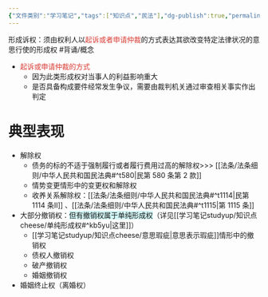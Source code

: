 ```yaml
---
{"文件类别":"学习笔记","tags":["知识点","民法"],"dg-publish":true,"permalink":"/学习笔记studyup/知识点cheese/形成诉权/","dgPassFrontmatter":true,"created":"2024-10-17T08:41:21.898+08:00","updated":"2024-10-30T21:11:05.931+08:00"}
---
```


形成诉权：须由权利人以<font color="#d83931">起诉或者申请仲裁</font>的方式表达其欲改变特定法律状况的意思行使的形成权 #背诵/概念 
- <font color="#d83931">起诉或申请仲裁的方式</font>
	- 因为此类形成权对当事人的利益影响重大
	- 是否具备构成要件经常发生争议，需要由裁判机关通过审查相关事实作出判定

# 典型表现
- 解除权
	- 债务的标的不适于强制履行或者履行费用过高的解除权>>> [[法条/法条细则/中华人民共和国民法典#^t580\|民第 580 条第 2 款]]
	- 情势变更情形中的变更权和解除权
	- 收养关系解除权：[[法条/法条细则/中华人民共和国民法典#^t1114\|民第 1114 条Ⅱ]] 、[[法条/法条细则/中华人民共和国民法典#^t1115\|第 1115 条]]
- 大部分撤销权：<span style="background:rgba(173, 239, 239, 0.55)">但有撤销权属于单纯形成权</span>（详见[[学习笔记studyup/知识点cheese/单纯形成权#^kb5yu\|这里]]）
	- [[学习笔记studyup/知识点cheese/意思瑕疵\|意思表示瑕疵]]情形中的撤销权
	- 债权人撤销权
	- 破产撤销权
	- 婚姻撤销权
- 婚姻终止权（离婚权）